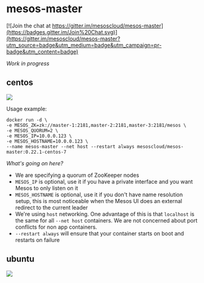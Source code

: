 # mesos-master

[![Join the chat at https://gitter.im/mesoscloud/mesos-master](https://badges.gitter.im/Join%20Chat.svg)](https://gitter.im/mesoscloud/mesos-master?utm_source=badge&utm_medium=badge&utm_campaign=pr-badge&utm_content=badge)

*Work in progress*

## centos

[![](https://badge.imagelayers.io/mesoscloud/mesos-master:0.22.1-centos-7.svg)](https://imagelayers.io/?images=mesoscloud/mesos-master:0.22.1-centos-7)

Usage example:

```
docker run -d \
-e MESOS_ZK=zk://master-1:2181,master-2:2181,master-3:2181/mesos \
-e MESOS_QUORUM=2 \
-e MESOS_IP=10.0.0.123 \
-e MESOS_HOSTNAME=10.0.0.123 \
--name mesos-master --net host --restart always mesoscloud/mesos-master:0.22.1-centos-7
```

*What's going on here?*

- We are specifying a quorum of ZooKeeper nodes
- `MESOS_IP` is optional, use it if you have a private interface and you want Mesos to only listen on it
- `MESOS_HOSTNAME` is optional, use it if you don't have name resolution setup, this is most noticeable when the Mesos UI does an external redirect to the current leader
- We're using `host` networking.  One advantage of this is that `localhost` is the same for all `--net host` containers.  We are not concerned about port conflicts for non app containers.
- `--restart always` will ensure that your container starts on boot and restarts on failure

## ubuntu

[![](https://badge.imagelayers.io/mesoscloud/mesos-master:0.22.1-ubuntu-14.04.svg)](https://imagelayers.io/?images=mesoscloud/mesos-master:0.22.1-ubuntu-14.04)

